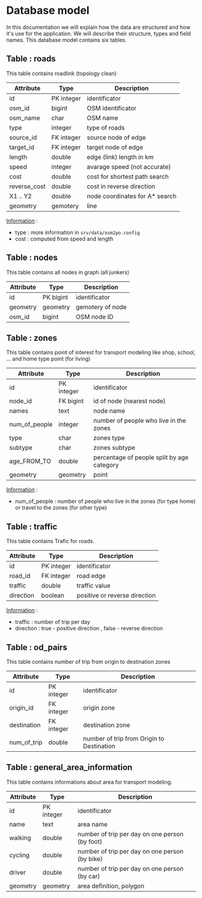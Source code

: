 <h1>Database model</h1>
<p>
    In this documentation we will explain how the data are structured and how it's use for the application. We will describe their structure, types and field names. This database model contains six tables.
</p>

<h2>Table : roads</h2>
<p>
    This table contains roadlink (topology clean)
</p>

| Attribute     | Type      | Description           |
| ------------- | --------- | --------------------- |
| id            | PK integer| identificator |
| osm_id        | bigint    | OSM identificator |
| osm_name      | char      | OSM name |
| type          | integer   | type of roads |
| source_id     | FK integer| source node of edge |
| target_id     | FK integer| target node of edge |
| length        | double    | edge (link) length in km |
| speed         | integer   | avarage speed (not accurate) |
| cost          | double    | cost for shortest path search |
| reverse_cost  | double    | cost in reverse direction |
| X1 .. Y2      | double    | node coordinates for A* search |
| geometry      | gemotery  | line |

<u>Information</u> :<br> 
<ul>
    <li>type : more information in <code>srv/data/osm2po.config</code></li>
    <li>cost : computed from speed and length</li>
</ul>

<h2>Table : nodes</h2>
<p>
    This table contains all nodes in graph (all junkers)
</p>

| Attribute     | Type      | Description           |
| ------------- | --------- | --------------------- |
| id            | PK bigint | identificator         |
| geometry      | geometry  | gemotery of node      |
| osm_id        | bigint    | OSM node ID           |


<h2>Table : zones</h2>
<p>
    This table contains point of interest for transport modeling like shop, school, ... and home type point (for living)
</p>

| Attribute     | Type      | Description           |
| ------------- | --------- | --------------------- |
| id            | PK integer| identificator |
| node_id       | FK bigint | id of node (nearest node) |
| names         | text      | node name |
| num_of_people | integer   | number of people who live in the zones |
| type          | char      | zones type |
| subtype       | char      | zones subtype |
| age_FROM_TO   | double    | percentage of people split by age category |
| geometry      | geometry  | point |

<u>Information</u> : <br>
<ul>
    <li>num_of_people : number of people who live in the zones (for type home) or travel to the zones (for other type)</li>
</ul>

<h2> Table : traffic</h2>
<p>
    This table contains Trafic for roads.
</p>

| Attribute     | Type      | Description           |
| ------------- | --------- | --------------------- |
| id            | PK integer| identificator |
| road_id       | FK integer| road edge |
| traffic       | double    | traffic value |
| direction     | boolean   | positive or reverse direction |

<u>Information</u> : <br>
<ul>
    <li>traffic : number of trip per day</li>
    <li>direction : true - positive direction , false - reverse direction</li>
</ul>

<h2> Table : od_pairs</h2>
<p>
    This table contains number of trip from origin to destination zones
</p>

| Attribute     | Type      | Description           |
| ------------- | --------- | --------------------- |
| id            | PK integer| identificator |
| origin_id     | FK integer| origin zone |
| destination   | FK integer| destination zone |
| num_of_trip   | double    | number of trip from Origin to Destination |

<h2> Table : general_area_information</h2>
<p>
    This table contains informations about area for transport modeling. 
</p>

| Attribute     | Type      | Description           |
| ------------- | --------- | --------------------- |
| id            | PK integer| identificator |
| name          | text      | area name |
| walking       | double    | number of trip per day on one person (by foot) |
| cycling       | double    | number of trip per day on one person (by bike) |
| driver        | double    | number of trip per day on one person (by car) |
| geometry      | geometry  | area definition, polygon |

